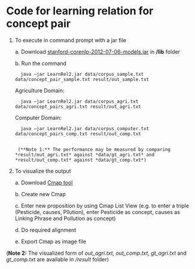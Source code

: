 # Code for learning relation for concept pair

1. To execute in command prompt with a jar file
  
   a. Download [stanford-corenlp-2012-07-06-models.jar](https://github.com/evandrix/stanford-corenlp/raw/master/stanford-corenlp-2012-07-06-models.jar) in **/lib** folder
  
   b. Run the command
	   
	     java –jar LearnRel2.jar data/corpus_sample.txt data/concept_pair_sample.txt result/out_sample.txt

      Agriculture Domain:
	
	     java –jar LearnRel2.jar data/corpus_agri.txt data/concept_pairs_agri.txt result/out_agri.txt

      Computer Domain:

	     java –jar LearnRel2.jar data/corpus_computer.txt data/concept_pairs_comp.txt result/out_comp.txt


		(**Note 1:** The performance may be measured by comparing *result/out_agri.txt* against *data/gt_agri.txt* and 	*result/out_comp.txt* against *data/gt_comp.txt*)

2. To visualize the output

   a. Download [Cmap tool](http://cmap.ihmc.us/) 
   
   b. Create new Cmap
   
   c. Enter new proposition by using Cmap List View (e.g. to enter a triple (Pesticide, causes, Pllution), enter Pesticide as concept, causes as Linking Phrase and Pollution as concept)
   
   d. Do required alignment
   
   e. Export Cmap as image file 
   
 (**Note 2:** The visualized form of *out_agri.txt*, *out_comp.txt*, *gt_agri.txt* and *gt_comp.txt* are available in */result* folder)  
   
   	
